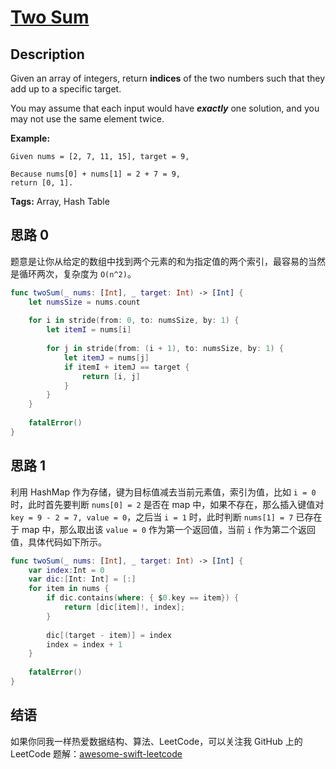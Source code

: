 # [Two Sum][title]

## Description

Given an array of integers, return **indices** of the two numbers such that they add up to a specific target.

You may assume that each input would have ***exactly*** one solution, and you may not use the same element twice.

**Example:**

```
Given nums = [2, 7, 11, 15], target = 9,

Because nums[0] + nums[1] = 2 + 7 = 9,
return [0, 1].
```

**Tags:** Array, Hash Table


## 思路 0

题意是让你从给定的数组中找到两个元素的和为指定值的两个索引，最容易的当然是循环两次，复杂度为 `O(n^2)`。

```swift
func twoSum(_ nums: [Int], _ target: Int) -> [Int] {
    let numsSize = nums.count
    
    for i in stride(from: 0, to: numsSize, by: 1) {
        let itemI = nums[i]
        
        for j in stride(from: (i + 1), to: numsSize, by: 1) {
            let itemJ = nums[j]
            if itemI + itemJ == target {
                return [i, j]
            }
        }
    }
    
    fatalError()
}
```

## 思路 1

利用 HashMap 作为存储，键为目标值减去当前元素值，索引为值，比如 `i = 0` 时，此时首先要判断 `nums[0] = 2` 是否在 map 中，如果不存在，那么插入键值对 `key = 9 - 2 = 7, value = 0`，之后当 `i = 1` 时，此时判断 `nums[1] = 7` 已存在于 map 中，那么取出该 `value = 0` 作为第一个返回值，当前 `i` 作为第二个返回值，具体代码如下所示。

```swift
func twoSum(_ nums: [Int], _ target: Int) -> [Int] {
    var index:Int = 0
    var dic:[Int: Int] = [:]
    for item in nums {
        if dic.contains(where: { $0.key == item}) {
            return [dic[item]!, index];
        }
        
        dic[(target - item)] = index
        index = index + 1
    }
    
    fatalError()
}
```


## 结语

如果你同我一样热爱数据结构、算法、LeetCode，可以关注我 GitHub 上的 LeetCode 题解：[awesome-swift-leetcode][zgpeace]



[title]: https://leetcode.com/problems/two-sum
[zgpeace]: https://github.com/zgpeace/awesome-swift-leetcode
